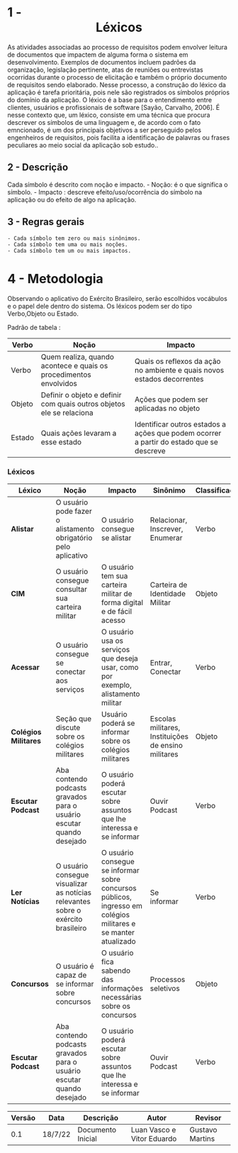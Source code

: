 # 1 - <center> Léxicos

As atividades associadas ao processo de requisitos podem envolver leitura de documentos que impactem de alguma forma o sistema em desenvolvimento. Exemplos de documentos incluem padrões da organização, legislação pertinente, atas de reuniões ou entrevistas ocorridas durante o processo de elicitação e também o próprio documento de requisitos sendo elaborado. Nesse processo, a construção do léxico da aplicação é tarefa prioritária, pois nele são registrados os símbolos próprios do domínio da aplicação. O léxico é a base para o entendimento entre clientes, usuários e profissionais de software [Sayão, Carvalho, 2006]. É nesse contexto que, um léxico, consiste em uma técnica que procura descrever os símbolos de uma linguagem e, de acordo com o fato emncionado, é um dos principais objetivos a ser perseguido pelos engenheiros de requisitos, pois facilita a identificação de palavras ou frases peculiares ao meio social da aplicação sob estudo..

## 2 - Descrição 

Cada símbolo é descrito com noção e impacto.
    - Noção: é o que significa o símbolo.
    - Impacto : descreve efeito/uso/ocorrência do símbolo na aplicação ou do efeito de algo na aplicação.

## 3 - Regras gerais

    - Cada símbolo tem zero ou mais sinônimos.
    - Cada símbolo tem uma ou mais noções.
    - Cada símbolo tem um ou mais impactos.

# 4 - Metodologia 

Observando o aplicativo do Exército Brasileiro, serão escolhidos vocábulos e o papel dele dentro do sistema. Os léxicos podem ser do tipo Verbo,Objeto ou Estado.

Padrão de tabela :

| Verbo | Noção | Impacto |
|-------|-------|---------|
| Verbo | Quem realiza, quando acontece e quais os procedimentos envolvidos | Quais os reflexos da ação no ambiente e quais novos estados decorrentes |
| Objeto | Definir o objeto e definir com quais outros objetos ele se relaciona | Ações que podem ser aplicadas no objeto |
| Estado | Quais ações levaram a esse estado | Identificar outros estados a ações que podem ocorrer a partir do estado que se descreve |

### Léxicos

| Léxico | Noção | Impacto | Sinônimo |Classificação |
|--------|-------|---------|----------|--------------|
| **Alistar** | O usuário pode fazer o alistamento obrigatório pelo aplicativo | O usuário consegue se alistar | Relacionar, Inscrever, Enumerar | Verbo |
| **CIM** | O usuário consegue consultar sua carteira militar | O usuário tem sua carteira militar de forma digital e de fácil acesso | Carteira de Identidade Militar | Objeto |
|**Acessar** | O usuário consegue se conectar aos serviços | O usuário usa os serviços que deseja usar, como por exemplo, alistamento militar | Entrar, Conectar | Verbo |
| **Colégios Militares** | Seção que discute sobre os colégios militares | Usuário poderá se informar sobre os colégios militares | Escolas militares, Instituições de ensino militares | Objeto | 
| **Escutar Podcast** | Aba contendo podcasts gravados para o usuário escutar quando desejado | O usuário poderá escutar sobre assuntos que lhe interessa e se informar | Ouvir Podcast | Verbo |
| **Ler Notícias** | O usuário consegue visualizar as notícias relevantes sobre o exército brasileiro | O usuário consegue se informar sobre concursos públicos, ingresso em colégios militares e se manter atualizado | Se informar | Verbo |
| **Concursos** | O usuário é capaz de se informar sobre concursos | O usuário fica sabendo das informações necessárias sobre os concursos | Processos seletivos | Objeto |
| **Escutar Podcast** | Aba contendo podcasts gravados para o usuário escutar quando desejado | O usuário poderá escutar sobre assuntos que lhe interessa e se informar | Ouvir Podcast | Verbo |


| Versão | Data | Descrição | Autor | Revisor |
|--------|------|-------|-----------| ------- |
| 0.1 | 18/7/22 | Documento Inicial | Luan Vasco e Vitor Eduardo| Gustavo Martins |
